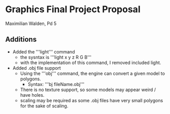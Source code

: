 # Graphics Final Project Proposal

Maximilian Walden, Pd 5

## Additions

- Added the '''light''' command
  - the sysntax is '''light x y z R G B'''
  - with the implementation of this command, I removed included light.
- Added .obj file support
  - Using the '''obj''' command, the engine can convert a given model to polygons.
    - Syntax: '''bj fileName.obj'''
  - There is no texture support, so some models may appear weird / have holes.
  - scaling may be required as some .obj files have very small polygons for the sake of scaling.
